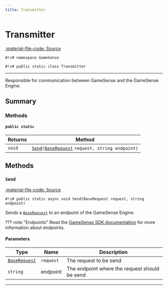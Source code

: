 ```yaml
---
title: Transmitter
---
```


# Transmitter
[:material-file-code: Source](https://github.com/habetuz/GameSense/blob/main/Transmitter.cs)

`#!c# namespace GameSense`

`#!c# public static class Transmitter`

---

Responsible for communication between GameSense and the GameSense Engine.

## Summary
### Methods
#### `public static`
| Returns            | Method                                                                                                  |
| ------------------ | ------------------------------------------------------------------------------------------------------- |
| `void`             | [`Send`](#send)`(`[`BaseRequest`](/Reference/Struct/Request/BaseRequest/) `request, string endpoint)`   |

## Methods
### `Send`
[:material-file-code: Source](https://github.com/habetuz/GameSense/blob/main/Transmitter.cs#L79)

`#!c# public static async void Send(BaseRequest request, string endpoint)`

Sends a [`BaseRequest`](/Reference/Struct/Request/BaseRequest/) to an endpoint of the GameSense Engine.

??? note "Endpoints"
    Read the [GameSense SDK documentation](https://github.com/SteelSeries/gamesense-sdk/blob/master/doc/api/sending-game-events.md) for more information about endpoints. 

#### Parameters
| Type | Name | Description |
| ---- | ---- | ----------- |
| [`BaseRequest`](/Reference/Struct/Request/BaseRequest/) | `request` | The request to be send |
| `string` | endpoint | The endpoint where the request should be send |

---